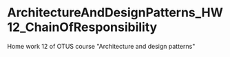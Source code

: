 # ArchitectureAndDesignPatterns_HW12_ChainOfResponsibility
Home work 12 of OTUS course "Architecture and design patterns"
